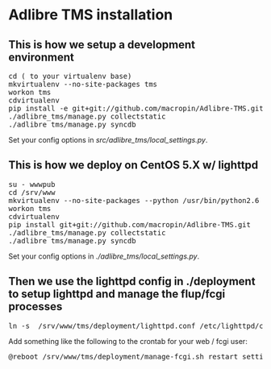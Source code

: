 # Adlibre TMS installation

## This is how we setup a development environment

<pre>
cd ( to your virtualenv base)
mkvirtualenv --no-site-packages tms
workon tms
cdvirtualenv
pip install -e git+git://github.com/macropin/Adlibre-TMS.git#egg=adlibre_tms-dev 
./adlibre_tms/manage.py collectstatic
./adlibre_tms/manage.py syncdb
</pre>

Set your config options in _src/adlibre_tms/local_settings.py_.

## This is how we deploy on CentOS 5.X w/ lighttpd

<pre>
su - wwwpub
cd /srv/www
mkvirtualenv --no-site-packages --python /usr/bin/python2.6 tms
workon tms
cdvirtualenv
pip install git+git://github.com/macropin/Adlibre-TMS.git
./adlibre_tms/manage.py collectstatic
./adlibre_tms/manage.py syncdb
</pre>

Set your config options in _./adlibre_tms/local_settings.py_.

## Then we use the lighttpd config in ./deployment to setup lighttpd and manage the flup/fcgi processes

<pre>
ln -s  /srv/www/tms/deployment/lighttpd.conf /etc/lighttpd/conf.d/tms.conf
</pre>

Add something like the following to the crontab for your web / fcgi user:
<pre>
@reboot /srv/www/tms/deployment/manage-fcgi.sh restart settings_prod tms
</pre>
